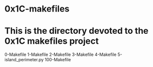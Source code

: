 # 0x1C-makefiles
# This is the directory devoted to the 0x1C makefiles project

0-Makefile
1-Makefile
2-Makefile
3-Makefile
4-Makefile
5-island_perimeter.py
100-Makefile
